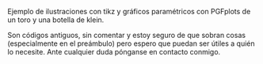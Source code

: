 Ejemplo de ilustraciones con tikz y gráficos paramétricos con PGFplots de un toro y una botella de klein.

Son códigos antiguos, sin comentar y estoy seguro de que sobran cosas (especialmente en el preámbulo) pero espero que puedan ser útiles a quién lo necesite. Ante cualquier duda pónganse en contacto conmigo.
